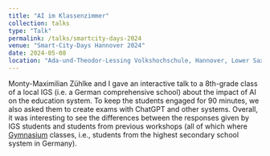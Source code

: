 ```yaml
---
title: "AI im Klassenzimmer"
collection: talks
type: "Talk"
permalink: /talks/smartcity-days-2024
venue: "Smart-City-Days Hannover 2024"
date: 2024-05-08
location: "Ada-und-Theodor-Lessing Volkshochschule, Hannover, Lower Saxony, Germany"
---
```


Monty-Maximilian Zühlke and I gave an interactive talk to a 8th-grade class of a local IGS (i.e. a German comprehensive school) about the impact of AI on the education system. To keep the students engaged for 90 minutes, we also asked them to create exams with ChatGPT and other systems. Overall, it was interesting to see the differences between the responses given by IGS students and students from previous workshops (all of which where [Gymnasium](https://en.wikipedia.org/wiki/Gymnasium_(Germany)) classes, i.e., students from the highest secondary school system in Germany).